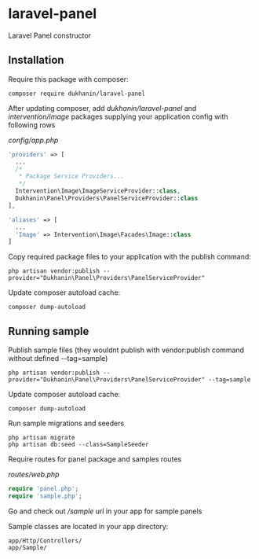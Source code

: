 # laravel-panel
Laravel Panel constructor


## Installation
Require this package with composer:

```shell
composer require dukhanin/laravel-panel
```

After updating composer, add _dukhanin/laravel-panel_ and _intervention/image_ packages supplying your application config  with following rows

_config/app.php_

```php
'providers' => [
  ...
  /*
   * Package Service Providers...
   */
  Intervention\Image\ImageServiceProvider::class,
  Dukhanin\Panel\Providers\PanelServiceProvider::class
],

'aliases' => [
  ...
  'Image' => Intervention\Image\Facades\Image::class
]
```

Copy required package files to your application with the publish command:

```shell
php artisan vendor:publish --provider="Dukhanin\Panel\Providers\PanelServiceProvider"
```

Update composer autoload cache:

```shell
composer dump-autoload
```

## Running sample

Publish sample files (they wouldnt publish with vendor:publish command without defined --tag=sample)

```shell
php artisan vendor:publish --provider="Dukhanin\Panel\Providers\PanelServiceProvider" --tag=sample
```


Update composer autoload cache:

```shell
composer dump-autoload
```


Run sample migrations and seeders

```shell
php artisan migrate
php artisan db:seed --class=SampleSeeder
```

Require routes for panel package and samples routes

_routes/web.php_

```php
require 'panel.php';
require 'sample.php';
```

Go and check out */sample* url in your app for sample panels

Sample classes are located in your app directory:

```shell
app/Http/Controllers/
app/Sample/
```
